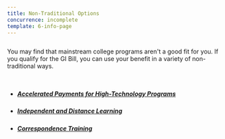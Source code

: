 ```yaml
---
title: Non-Traditional Options
concurrence: incomplete
template: 6-info-page
---
```


<div class="main" role="main" markdown="0">
<div class="section one" markdown="0">
<div class="primary" markdown="0">
<div class="row" markdown="0">
<div class="small-12 columns" markdown="1">

You may find that mainstream college programs aren't a good fit for you. If you qualify for the GI Bill, you can use your benefit in a variety of non-traditional ways.

</div>
</div>
</div>

<div class="navigation">
<div class="row">
<div class="small-12 columns">
<ul class="small-block-grid-1 medium-block-grid-3 cards small">
<li>
<a href="/education/work-learn/non-traditional/accelerated-payments/">
<h5>Accelerated Payments for High-Technology Programs</h5>
</a>
</li>
<li>
<a href="/education/work-learn/non-traditional/independent-distance-learning/">
<h5>Independent and Distance Learning</h5>
</a>
</li>
<li>
<a href="/education/work-learn/non-traditional/correspondence-training/">
<h5>Correspondence Training</h5>
</a>
</li>
</ul>
</div>
</div>
</div>
</div>
</div>
